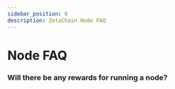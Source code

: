```yaml
---
sidebar_position: 6
description: ZetaChain Node FAQ
---
```


# Node FAQ

### Will there be any rewards for running a node?
